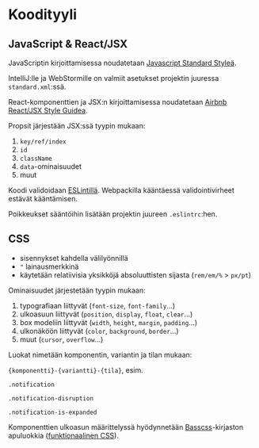 # Koodityyli

## JavaScript & React/JSX

JavaScriptin kirjoittamisessa noudatetaan [Javascript Standard Styleä](https://standardjs.com/).

IntelliJ:lle ja WebStormille on valmiit asetukset projektin juuressa `standard.xml`:ssä. 

React-komponenttien ja JSX:n kirjoittamisessa noudatetaan 
[Airbnb React/JSX Style Guidea](https://github.com/airbnb/javascript/tree/master/react).
 
Propsit järjestään JSX:ssä tyypin mukaan:
1. `key/ref/index`
2. `id`
3. `className`
4. `data`-ominaisuudet
5. muut
 
Koodi validoidaan [ESLintillä](http://eslint.org/). Webpackilla kääntäessä validointivirheet
estävät kääntämisen.

Poikkeukset sääntöihin lisätään projektin juureen `.eslintrc`:hen.

## CSS

- sisennykset kahdella välilyönnillä
- `"` lainausmerkkinä
- käytetään relatiivisia yksikköjä absoluuttisten sijasta (`rem/em/%` > `px/pt`)

Ominaisuudet järjestetään tyypin mukaan:
1. typografiaan liittyvät (`font-size`, `font-family`...)
2. ulkoasuun liittyvät (`position`, `display`, `float`, `clear`...)
3. box modeliin liittyvät (`width`, `height`, `margin`, `padding`...)
4. ulkonäköön liittyvät (`color`, `background`, `border`...)
5. muut (`cursor`, `overflow`...)

Luokat nimetään komponentin, variantin ja tilan mukaan:

`{komponentti}-{variantti}-{tila}`, esim. 

`.notification`

`.notification-disruption`

`.notification-is-expanded`

Komponenttien ulkoasun määrittelyssä hyödynnetään 
[Basscss](http://basscss.com/)-kirjaston apuluokkia
([funktionaalinen CSS](https://marcelosomers.com/writing/rationalizing-functional-css/ )).
